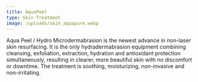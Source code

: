 ```yaml
---
title: AquaPeel
type: Skin Treatment
image: /uploads/skin_aquapure.webp
---
```

Aqua Peel / Hydro Microdermabrasion is the newest advance in non-laser skin resurfacing. It is the only hydradermabrasion equipment combining cleansing, exfoliation, extraction, hydration and antioxidant protection simultaneously, resulting in clearer, more beautiful skin with no discomfort or downtime. The treatment is soothing, moisturizing, non-invasive and non-irritating.